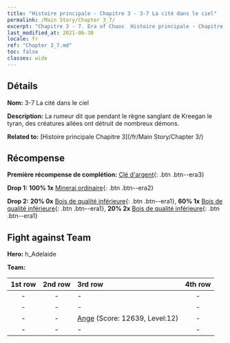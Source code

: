 ```yaml
---
title: "Histoire principale - Chapitre 3 - 3-7 La cité dans le ciel"
permalink: /Main Story/Chapter 3_7/
excerpt: "Chapitre 3 - 7. Era of Chaos  Histoire principale - Chapitre 3_7. 3-7 La cité dans le ciel"
last_modified_at: 2021-06-30
locale: fr
ref: "Chapter 3_7.md"
toc: false
classes: wide
---
```


## Détails

 **Nom:** 3-7 La cité dans le ciel

 **Description:** La rumeur dit que pendant le règne sanglant de Kreegan le tyran, des créatures ailées ont détruit de nombreux démons.

 **Related to:** [Histoire principale Chapitre 3](/fr/Main Story/Chapter 3/)

## Récompense

 **Première récompense de complétion:** [Clé d'argent](/ItemsFR/con_693/){: .btn .btn--era3}

 **Drop 1:** **100% 1x** [Minerai ordinaire](/ItemsFR/mat_6/){: .btn .btn--era2}

 **Drop 2:** **20% 0x** [Bois de qualité inférieure](/ItemsFR/mat_1/){: .btn .btn--era1}, **60% 1x** [Bois de qualité inférieure](/ItemsFR/mat_1/){: .btn .btn--era1}, **20% 2x** [Bois de qualité inférieure](/ItemsFR/mat_1/){: .btn .btn--era1}


## Fight against Team
 **Hero:** h_Adelaide

 **Team:**


  | 1st row | 2nd row | 3rd row | 4th row |
  |:----:|:----:|:----|:----:|
  | - | - | - | - |
  | - | - | - | - |
  | - | - | [Ange](/fr/units/Angel/) (Score: 12639, Level:12)  | - |
  | - | - | - | - |


